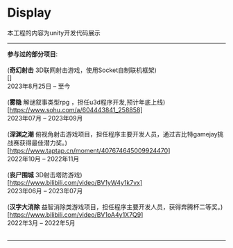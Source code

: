 # Display
 本工程的内容为unity开发代码展示<br />
 ****
__参与过的部分项目__:<br />
<br/>
(__奇幻射击__ 3D联网射击游戏，使用Socket自制联机框架)<br/>[]<br/>
2023年8月25日 – 至今<br/>
<br/>
(__雾隐__ 解谜叙事类型rpg ，担任u3d程序开发,预计年底上线)<br/>[https://www.sohu.com/a/604443841_258858]<br />
2023年07月 – 2023年09月<br/>
<br/>
(__深渊之潮__  俯视角射击游戏项目，担任程序主要开发人员，通过吉比特gamejay挑战赛获得最佳潜力奖。)<br/>[https://www.taptap.cn/moment/407674645009924470]<br/>
2022年10月 – 2022年11月<br/>
<br/>
(__丧尸围城__   3D射击塔防游戏)<br/>[https://www.bilibili.com/video/BV1yW4y1k7vx]<br/>
2023年06月 – 2023年07月<br/>
<br/>
(__汉字大消除__ 益智消除类游戏项目，担任程序主要开发人员，获得奔腾杯二等奖。)<br/>[https://www.bilibili.com/video/BV1oA4y1X7Q9]<br/>
2022年3月 – 2022年5月<br/>
<br/>
****
